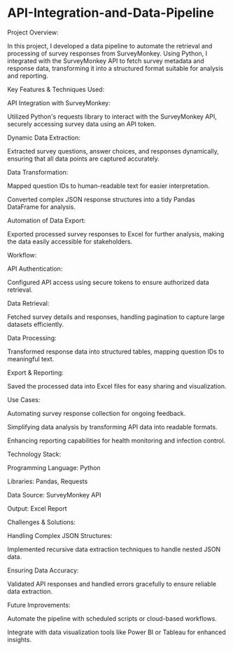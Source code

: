 # API-Integration-and-Data-Pipeline
Project Overview:

In this project, I developed a data pipeline to automate the retrieval and processing of survey responses from SurveyMonkey. Using Python, I integrated with the SurveyMonkey API to fetch survey metadata and response data, transforming it into a structured format suitable for analysis and reporting.



Key Features & Techniques Used:





API Integration with SurveyMonkey:





Utilized Python's requests library to interact with the SurveyMonkey API, securely accessing survey data using an API token.



Dynamic Data Extraction:





Extracted survey questions, answer choices, and responses dynamically, ensuring that all data points are captured accurately.



Data Transformation:





Mapped question IDs to human-readable text for easier interpretation.



Converted complex JSON response structures into a tidy Pandas DataFrame for analysis.



Automation of Data Export:





Exported processed survey responses to Excel for further analysis, making the data easily accessible for stakeholders.



Workflow:





API Authentication:





Configured API access using secure tokens to ensure authorized data retrieval.



Data Retrieval:





Fetched survey details and responses, handling pagination to capture large datasets efficiently.



Data Processing:





Transformed response data into structured tables, mapping question IDs to meaningful text.



Export & Reporting:





Saved the processed data into Excel files for easy sharing and visualization.



Use Cases:





Automating survey response collection for ongoing feedback.



Simplifying data analysis by transforming API data into readable formats.



Enhancing reporting capabilities for health monitoring and infection control.



Technology Stack:





Programming Language: Python



Libraries: Pandas, Requests



Data Source: SurveyMonkey API



Output: Excel Report



Challenges & Solutions:





Handling Complex JSON Structures:





Implemented recursive data extraction techniques to handle nested JSON data.



Ensuring Data Accuracy:





Validated API responses and handled errors gracefully to ensure reliable data extraction.



Future Improvements:





Automate the pipeline with scheduled scripts or cloud-based workflows.



Integrate with data visualization tools like Power BI or Tableau for enhanced insights.
